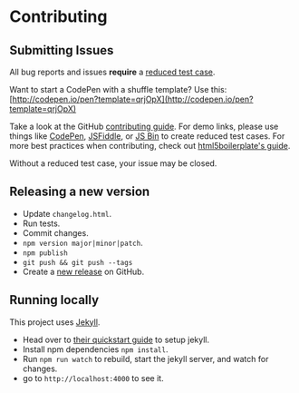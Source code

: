 # Contributing

## Submitting Issues

All bug reports and issues **require** a [reduced test case](https://css-tricks.com/reduced-test-cases/).

Want to start a CodePen with a shuffle template? Use this: [http://codepen.io/pen?template=qrjOpX](http://codepen.io/pen?template=qrjOpX)

Take a look at the GitHub [contributing guide](https://guides.github.com/activities/contributing-to-open-source/index.html). For demo links, please use things like [CodePen](http://codepen.io/), [JSFiddle](https://jsfiddle.net/), or [JS Bin](https://jsbin.com/) to create reduced test cases. For more best practices when contributing, check out [html5boilerplate's guide](https://github.com/h5bp/html5-boilerplate/blob/master/CONTRIBUTING.md).

Without a reduced test case, your issue may be closed.

## Releasing a new version

- Update `changelog.html`.
- Run tests.
- Commit changes.
- `npm version major|minor|patch`.
- `npm publish`
- `git push && git push --tags`
- Create a [new release](https://github.com/Vestride/Shuffle/releases/new) on GitHub.

## Running locally

This project uses [Jekyll](https://jekyllrb.com/).

- Head over to [their quickstart guide](https://jekyllrb.com/docs/quickstart/) to setup jekyll.
- Install npm dependencies `npm install`.
- Run `npm run watch` to rebuild, start the jekyll server, and watch for changes.
- go to `http://localhost:4000` to see it.
